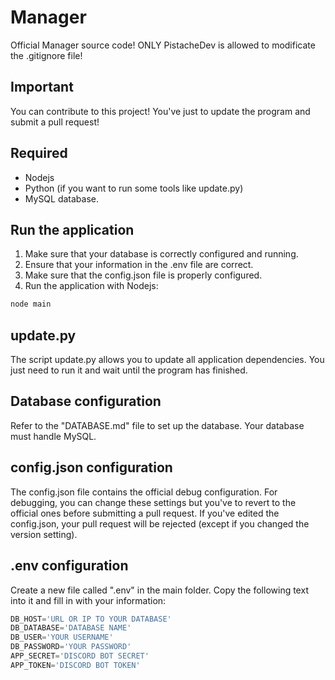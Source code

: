 # Manager
Official Manager source code!
ONLY PistacheDev is allowed to modificate the .gitignore file!

## Important
You can contribute to this project!
You've just to update the program and submit a pull request!

## Required
- Nodejs
- Python (if you want to run some tools like update.py)
- MySQL database.

## Run the application
1) Make sure that your database is correctly configured and running.
2) Ensure that your information in the .env file are correct.
3) Make sure that the config.json file is properly configured.
4) Run the application with Nodejs:
```sh
node main
```

## update.py
The script update.py allows you to update all application dependencies.
You just need to run it and wait until the program has finished.

## Database configuration
Refer to the "DATABASE.md" file to set up the database.
Your database must handle MySQL.

## config.json configuration
The config.json file contains the official debug configuration.
For debugging, you can change these settings but you've to revert to the official ones before submitting a pull request.
If you've edited the config.json, your pull request will be rejected (except if you changed the version setting).

## .env configuration
Create a new file called ".env" in the main folder.
Copy the following text into it and fill in with your information:
``` js
DB_HOST='URL OR IP TO YOUR DATABASE'
DB_DATABASE='DATABASE NAME'
DB_USER='YOUR USERNAME'
DB_PASSWORD='YOUR PASSWORD'
APP_SECRET='DISCORD BOT SECRET'
APP_TOKEN='DISCORD BOT TOKEN'
```